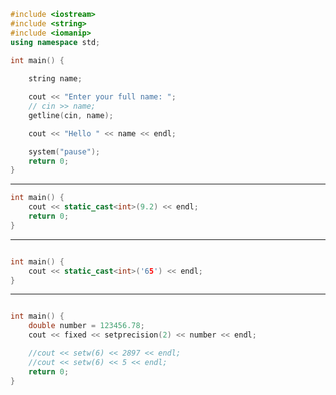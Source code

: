 ```cpp
#include <iostream>
#include <string>
#include <iomanip>
using namespace std;

int main() {
	
	string name;

	cout << "Enter your full name: ";
	// cin >> name;
	getline(cin, name);

	cout << "Hello " << name << endl;

	system("pause");
	return 0;
}
```
--------------------------------------------------------
```cpp
int main() {
	cout << static_cast<int>(9.2) << endl;
	return 0;
}
```
--------------------------------------------------------
```cpp

int main() {
	cout << static_cast<int>('65') << endl;
}
```
--------------------------------------------------------
```cpp

int main() {
	double number = 123456.78;
	cout << fixed << setprecision(2) << number << endl;

	//cout << setw(6) << 2897 << endl;
	//cout << setw(6) << 5 << endl;
	return 0;
}
```
